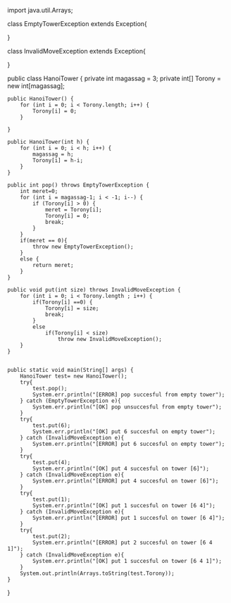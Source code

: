 import java.util.Arrays;

class EmptyTowerException extends Exception{

}

class InvalidMoveException extends Exception{

}

public class HanoiTower {
    private int magassag = 3;
    private int[] Torony = new int[magassag];


    public HanoiTower() {
        for (int i = 0; i < Torony.length; i++) {
            Torony[i] = 0;
        }

    }

    public HanoiTower(int h) {
        for (int i = 0; i < h; i++) {
            magassag = h;
            Torony[i] = h-i;
        }
    }

    public int pop() throws EmptyTowerException {
        int meret=0;
        for (int i = magassag-1; i < -1; i--) {
            if (Torony[i] > 0) {
                meret = Torony[i];
                Torony[i] = 0;
                break;
            }
        }
        if(meret == 0){
            throw new EmptyTowerException();
        }
        else {
            return meret;
        }
    }

    public void put(int size) throws InvalidMoveException {
        for (int i = 0; i < Torony.length ; i++) {
            if(Torony[i] ==0) {
                Torony[i] = size;
                break;
            }
            else
                if(Torony[i] < size)
                    throw new InvalidMoveException();
        }
    }


    public static void main(String[] args) {
        HanoiTower test= new HanoiTower();
        try{
            test.pop();
            System.err.println("[ERROR] pop succesful from empty tower");
        } catch (EmptyTowerException e){
            System.err.println("[OK] pop unsuccesful from empty tower");
        }
        try{
            test.put(6);
            System.err.println("[OK] put 6 succesful on empty tower");
        } catch (InvalidMoveException e){
            System.err.println("[ERROR] put 6 succesful on empty tower");
        }
        try{
            test.put(4);
            System.err.println("[OK] put 4 succesful on tower [6]");
        } catch (InvalidMoveException e){
            System.err.println("[ERROR] put 4 succesful on tower [6]");
        }
        try{
            test.put(1);
            System.err.println("[OK] put 1 succesful on tower [6 4]");
        } catch (InvalidMoveException e){
            System.err.println("[ERROR] put 1 succesful on tower [6 4]");
        }
        try{
            test.put(2);
            System.err.println("[ERROR] put 2 succesful on tower [6 4 1]");
        } catch (InvalidMoveException e){
            System.err.println("[OK] put 1 succesful on tower [6 4 1]");
        }
        System.out.println(Arrays.toString(test.Torony));
    }

}
